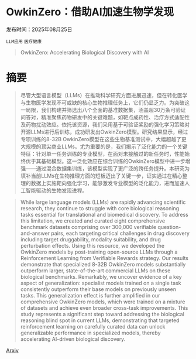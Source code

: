 # OwkinZero：借助AI加速生物学发现

发布时间：2025年08月25日

`LLM应用` `医疗健康`

> OwkinZero: Accelerating Biological Discovery with AI

# 摘要

> 尽管大型语言模型（LLMs）在推动科学研究方面进展迅速，但在转化医学与生物医学发现不可或缺的核心生物推理任务上，它们仍显乏力。为突破这一局限，我们构建并筛选出八个全面的基准数据集，涵盖超30万条可验证问答对，精准聚焦药物研发中的关键难题，如靶点成药性、治疗方式适配性及药物扰动效应。依托该资源，我们采用基于可验证奖励的强化学习策略对开源LLMs进行后训练，成功研发出OwkinZero模型。研究结果显示，经过专项训练的8-32B OwkinZero模型在这些生物基准测试中，大幅超越了更大规模的顶尖商业LLMs。尤为重要的是，我们揭示了泛化能力的一个关键特征：针对单一任务训练的专业模型，在面对未接触过的新任务时，性能始终优于其基础模型。这一泛化效应在综合训练的OwkinZero模型中进一步增强——通过混合数据集训练，该模型实现了更广泛的跨任务提升。本研究为填补当前LLMs在生物推理方面的短板迈出了关键一步，证实通过在精心整理的数据上实施靶向强化学习，能够激发专业模型的泛化能力，进而加速人工智能驱动的生物发现进程。

> While large language models (LLMs) are rapidly advancing scientific research, they continue to struggle with core biological reasoning tasks essential for translational and biomedical discovery. To address this limitation, we created and curated eight comprehensive benchmark datasets comprising over 300,000 verifiable question-and-answer pairs, each targeting critical challenges in drug discovery including target druggability, modality suitability, and drug perturbation effects. Using this resource, we developed the OwkinZero models by post-training open-source LLMs through a Reinforcement Learning from Verifiable Rewards strategy. Our results demonstrate that specialized 8-32B OwkinZero models substantially outperform larger, state-of-the-art commercial LLMs on these biological benchmarks. Remarkably, we uncover evidence of a key aspect of generalization: specialist models trained on a single task consistently outperform their base models on previously unseen tasks. This generalization effect is further amplified in our comprehensive OwkinZero models, which were trained on a mixture of datasets and achieve even broader cross-task improvements. This study represents a significant step toward addressing the biological reasoning blind spot in current LLMs, demonstrating that targeted reinforcement learning on carefully curated data can unlock generalizable performance in specialized models, thereby accelerating AI-driven biological discovery.

[Arxiv](https://arxiv.org/abs/2508.16315)